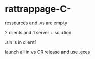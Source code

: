 # rattrappage-C-

ressources and .vs are empty

2 clients and 1 server + solution

.sln is in client1

launch all in vs OR release and use .exes
